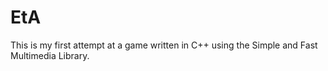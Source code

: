 # EtA
This is my first attempt at a game written in C++ using the Simple and Fast Multimedia Library.
